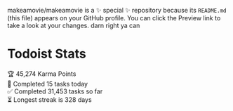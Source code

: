 makeamovie/makeamovie is a ✨ special ✨ repository because its `README.md` (this file) appears on your GitHub profile.
You can click the Preview link to take a look at your changes. darn right ya can

# Todoist Stats

<!-- TODO-IST:START -->
🏆  45,274 Karma Points           
🌸  Completed 15 tasks today           
✅  Completed 31,453 tasks so far           
⏳  Longest streak is 328 days
<!-- TODO-IST:END -->